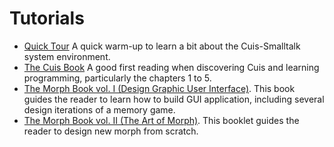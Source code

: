 # Tutorials

* [Quick Tour](/100-Quick-Tour) A quick warm-up to learn a bit about
  the Cuis-Smalltalk system environment.
* [The Cuis Book](https://drcuis.github.io/TheCuisBook) A good first
  reading when discovering Cuis and learning programming, particularly
  the chapters 1 to 5.
* [The Morph Book vol. I (Design Graphic User
  Interface)](https://drcuis.github.io/DesignGUI). This book guides
  the reader to learn how to build GUI application, including several
  design iterations of a memory game.
* [The Morph Book vol. II (The Art of
  Morph)](https://drcuis.github.io/TheArtOfMorph). This booklet guides
  the reader to design new morph from scratch.
